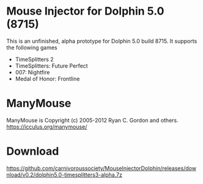 # Mouse Injector for Dolphin 5.0 (8715)
This is an unfinished, alpha prototype for Dolphin 5.0 build 8715. It supports the following games
* TimeSplitters 2
* TimeSplitters: Future Perfect
* 007: Nightfire
* Medal of Honor: Frontline

# ManyMouse
ManyMouse is Copyright (c) 2005-2012 Ryan C. Gordon and others. https://icculus.org/manymouse/

# Download
https://github.com/carnivoroussociety/MouseInjectorDolphin/releases/download/v0.2/dolphin5.0-timesplitters3-alpha.7z
